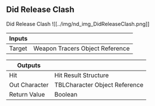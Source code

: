 ## Did Release Clash
Did Release Clash
![[../img/nd_img_DidReleaseClash.png]]

|Inputs||
|--|--|
| Target | Weapon Tracers Object Reference |

|Outputs||
|--|--|
| Hit | Hit Result Structure |
| Out Character | TBLCharacter Object Reference |
| Return Value | Boolean |
